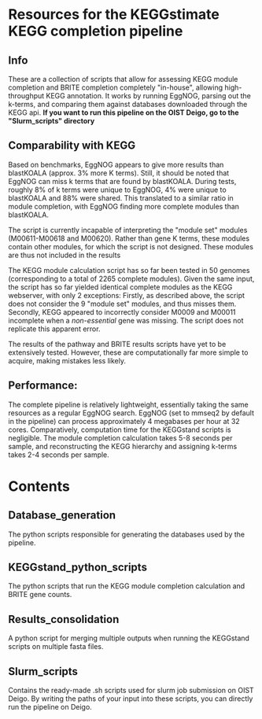 # Resources for the KEGGstimate KEGG completion pipeline
## Info
These are a collection of scripts that allow for assessing KEGG module completion and BRITE completion completely "in-house", allowing high-throughput KEGG annotation. It works by running EggNOG, parsing out the k-terms, and comparing them against databases downloaded through the KEGG api. 
**If you want to run this pipeline on the OIST Deigo, go to the "Slurm_scripts" directory**


## Comparability with KEGG
Based on benchmarks, EggNOG appears to give more results than blastKOALA (approx. 3% more K terms). Still, it should be noted that EggNOG can miss k terms that are found by blastKOALA. During tests, 
roughly 8% of k terms were unique to EggNOG, 4% were unique to blastKOALA and 88% were shared. This translated to a similar ratio in module completion, with EggNOG finding more complete modules than blastKOALA. 

The script is currently incapable of interpreting the "module set" modules (M00611-M00618 and M00620). Rather than gene K terms, these modules contain other modules, for which the script is not designed. These modules are thus not included in the results  

The KEGG module calculation script has so far been tested in 50 genomes (corresponding to a total of 2265 complete modules). Given the same input, the script has so far yielded identical complete modules as the KEGG webserver, with only 2 exceptions: Firstly, as described above, the script does not consider the 9 "module set" modules, 
and thus misses them. Secondly, KEGG appeared to incorrectly consider M0009 and M00011 incomplete when a *non-essential* gene was missing. The script does not replicate this apparent error. 

The results of the pathway and BRITE results scripts have yet to be extensively tested. However, these are computationally far more simple to acquire, making mistakes less likely. 

## Performance: 
The complete pipeline is relatively lightweight, essentially taking the same resources as a regular EggNOG search. EggNOG (set to mmseq2 by default in the pipeline) can process approximately 4 megabases per hour at 32 cores. 
Comparatively, computation time for the KEGGstand scripts is negligible. The module completion calculation takes 5-8 seconds per sample, and reconstructing the KEGG hierarchy and assigning k-terms takes 2-4 seconds per sample. 

# Contents
## Database_generation
The python scripts responsible for generating the databases used by the pipeline.

## KEGGstand_python_scripts
The python scripts that run the KEGG module completion calculation and BRITE gene counts. 

## Results_consolidation
A python script for merging multiple outputs when running the KEGGstand scripts on multiple fasta files.

## Slurm_scripts
Contains the ready-made .sh scripts used for slurm job submission on OIST Deigo. By writing the paths of your input into these scripts, you can directly run the pipeline on Deigo.
